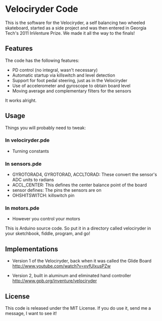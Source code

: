Velociryder Code
================

This is the software for the Velociryder, a self balancing two wheeled 
skateboard, started as a side project and was then entered in Georgia Tech's
2011 InVenture Prize. We made it all the way to the finals!

Features
--------

The code has the following features:
* PD control (no integral, wasn't necessary)
* Automatic startup via killswitch and level detection
* Support for foot pedal steering, just as in the Velociryder
* Use of accelerometer and gyroscope to obtain board level
* Moving average and complementary filters for the sensors

It works alright. 

Usage
-----
Things you will probably need to tweak:
### In velociryder.pde
* Turning constants

### In sensors.pde
* GYROTORAD4, GYROTORAD, ACCLTORAD: These convert the sensor's ADC units to 
	radians
* ACCL_CENTER: This defines the center balance point of the board
* sensor defines: The pins the sensors are on
* OHSHITSWITCH: killswitch pin

### In motors.pde
* However you control your motors

This is Arduino source code. So put it in a directory called velociryder in 
your sketchbook, fiddle, program, and go!

Implementations
---------------
* Version 1 of the Velociryder, back when it was called the Glide Board
http://www.youtube.com/watch?v=xvfUIxusPZw

* Version 2, built in aluminum and eliminated hand controller
http://www.gpb.org/inventure/velociryder

License
-------
This code is released under the MIT License. If you do use it, send me a 
message, I want to see it!
